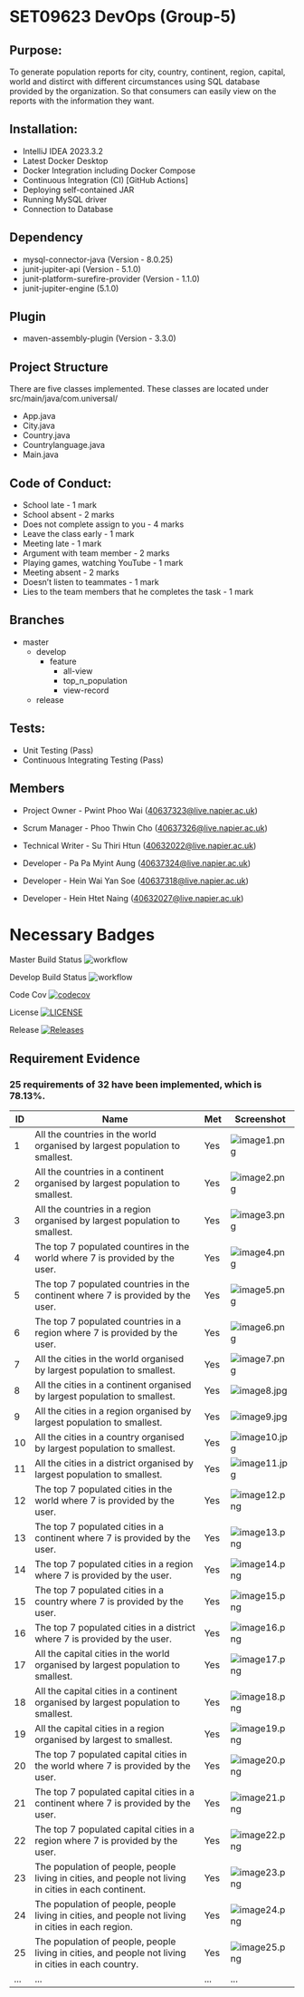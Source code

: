 # SET09623 DevOps (Group-5)

## Purpose: 
To generate population reports for city, country, continent, region, capital, world and distirct with different circumstances using SQL database provided by the organization. So that consumers can easily view on the reports with the information they want.

## Installation: 
- IntelliJ IDEA 2023.3.2
- Latest Docker Desktop
- Docker Integration including Docker Compose
- Continuous Integration (CI) [GitHub Actions]
- Deploying self-contained JAR
- Running MySQL driver
- Connection to Database

## Dependency
- mysql-connector-java (Version - 8.0.25)
- junit-jupiter-api (Version - 5.1.0)
- junit-platform-surefire-provider (Version - 1.1.0)
- junit-jupiter-engine (5.1.0)

## Plugin
- maven-assembly-plugin (Version - 3.3.0)

## Project Structure
There are five classes implemented. These classes are located under src/main/java/com.universal/
- App.java
- City.java
- Country.java
- Countrylanguage.java
- Main.java

## Code of Conduct:
- School late - 1 mark
- School absent - 2 marks
- Does not complete assign to you - 4 marks
- Leave the class early - 1 mark
- Meeting late - 1 mark
- Argument with team member - 2 marks
- Playing games, watching YouTube - 1 mark
- Meeting absent - 2 marks
- Doesn’t listen to teammates - 1 mark
- Lies to the team members that he completes the task - 1 mark

## Branches
- master
  - develop
    - feature
      - all-view
      - top_n_population
      - view-record
  - release

## Tests:
- Unit Testing (Pass)
- Continuous Integrating Testing (Pass)

## Members

- Project Owner - Pwint Phoo Wai (40637323@live.napier.ac.uk)

- Scrum Manager - Phoo Thwin Cho (40637326@live.napier.ac.uk)

- Technical Writer - Su Thiri Htun (40632022@live.napier.ac.uk)

- Developer - Pa Pa Myint Aung (40637324@live.napier.ac.uk)

- Developer - Hein Wai Yan Soe (40637318@live.napier.ac.uk)

- Developer - Hein Htet Naing (40632027@live.napier.ac.uk)

# Necessary Badges

Master Build Status ![workflow](https://github.com/40637323/DevOps_Gp5/actions/workflows/main.yml/badge.svg)

Develop Build Status ![workflow](https://img.shields.io/github/actions/workflow/status/40637323/sem/.github%2Fworkflows%2Fmain.yml?)

Code Cov [![codecov](https://codecov.io/gh/40637323/DevOps_Gp5/graph/badge.svg?token=W4ZP8XRJ8I)](https://codecov.io/gh/40637323/DevOps_Gp5)

License [![LICENSE](https://img.shields.io/github/license/40637323/sem.svg?style=flat-square)](https://github.com/40637323/DevOps_Gp5/blob/master/LICENSE)

Release [![Releases](https://img.shields.io/github/release/40637323/DevOps_Gp5/all.svg?style=flat-square)](https://github.com/40637323/DevOps_Gp5/releases)

## Requirement Evidence

### 25 requirements of 32 have been implemented, which is 78.13%. 

| ID  | Name  | Met | Screenshot |
| --- | ----- | --- | ---------- |
| 1   | All the countries in the world organised by largest population to smallest. | Yes | ![image1.png](https://github.com/40637323/DevOps_Gp5/blob/master/images/image1.png)  |
| 2   | All the countries in a continent organised by largest population to smallest. | Yes | ![image2.png](https://github.com/40637323/DevOps_Gp5/blob/master/images/image2.png) |
| 3   | All the countries in a region organised by largest population to smallest.   | Yes | ![image3.png](https://github.com/40637323/DevOps_Gp5/blob/master/images/image3.png) |
| 4   | The top 7 populated countires in the world where 7 is provided by the user.   | Yes | ![image4.png](https://github.com/40637323/DevOps_Gp5/blob/master/images/image4.png) |
| 5   | The top 7 populated countries in the continent where 7 is provided by the user.   | Yes | ![image5.png](https://github.com/40637323/DevOps_Gp5/blob/master/images/image5.png) |
| 6   | The top 7 populated countries in a region where 7 is provided by the user.  | Yes | ![image6.png](https://github.com/40637323/DevOps_Gp5/blob/master/images/image6.png)  |
| 7   | All the cities in the world organised by largest population to smallest.   | Yes | ![image7.png](https://github.com/40637323/DevOps_Gp5/blob/master/images/image7.png) |
| 8   | All the cities in a continent organised by largest population to smallest.   | Yes | ![image8.jpg](https://github.com/40637323/DevOps_Gp5/blob/master/images/image8.jpg) |
| 9   | All the cities in a region organised by largest population to smallest.   | Yes | ![image9.jpg](https://github.com/40637323/DevOps_Gp5/blob/master/images/image9.jpg) |
| 10   | All the cities in a country organised by largest population to smallest.   | Yes | ![image10.jpg](https://github.com/40637323/DevOps_Gp5/blob/master/images/image10.jpg) |
| 11   | All the cities in a district organised by largest population to smallest.   | Yes | ![image11.jpg](https://github.com/40637323/DevOps_Gp5/blob/master/images/image11.jpg) |
| 12   |The top 7 populated cities in the world where 7 is provided by the user.   | Yes | ![image12.png](https://github.com/40637323/DevOps_Gp5/blob/master/images/image12.png)  |
| 13   |The top 7 populated cities in a continent where 7 is provided by the user.   | Yes | ![image13.png](https://github.com/40637323/DevOps_Gp5/blob/master/images/image13.png) |
| 14   |The top 7 populated cities in a region where 7 is provided by the user.   | Yes | ![image14.png](https://github.com/40637323/DevOps_Gp5/blob/master/images/image14.png)  |
| 15   |The top 7 populated cities in a country where 7 is provided by the user.   | Yes | ![image15.png](https://github.com/40637323/DevOps_Gp5/blob/master/images/image15.png) |
| 16   |The top 7 populated cities in a district where 7 is provided by the user.   | Yes | ![image16.png](https://github.com/40637323/DevOps_Gp5/blob/master/images/image16.png) |
| 17   |All the capital cities in the world organised by largest population to smallest.   | Yes | ![image17.png](https://github.com/40637323/DevOps_Gp5/blob/master/images/image17.png) |
| 18   |All the capital cities in a continent organised by largest population to smallest.   | Yes | ![image18.png](https://github.com/40637323/DevOps_Gp5/blob/master/images/image18.png) |
| 19   |All the capital cities in a region organised by largest to smallest.   | Yes | ![image19.png](https://github.com/40637323/DevOps_Gp5/blob/master/images/image19.png) |
| 20   |The top 7 populated capital cities in the world where 7 is provided by the user.   | Yes | ![image20.png](https://github.com/40637323/DevOps_Gp5/blob/master/images/image20.png) |
| 21   |The top 7 populated capital cities in a continent where 7 is provided by the user.   | Yes | ![image21.png](https://github.com/40637323/DevOps_Gp5/blob/master/images/image21.png) |
| 22   |The top 7 populated capital cities in a region where 7 is provided by the user.   | Yes | ![image22.png](https://github.com/40637323/DevOps_Gp5/blob/master/images/image22.png) |
| 23   |The population of people, people living in cities, and people not living in cities in each continent.   | Yes | ![image23.png](https://github.com/40637323/DevOps_Gp5/blob/master/images/image23.png) |
| 24   |The population of people, people living in cities, and people not living in cities in each region.   | Yes | ![image24.png](https://github.com/40637323/DevOps_Gp5/blob/master/images/image24.png) |
| 25   |The population of people, people living in cities, and people not living in cities in each country.   | Yes | ![image25.png](https://github.com/40637323/DevOps_Gp5/blob/master/images/image25.png) |
| ... | ...   | ... | ...        |


